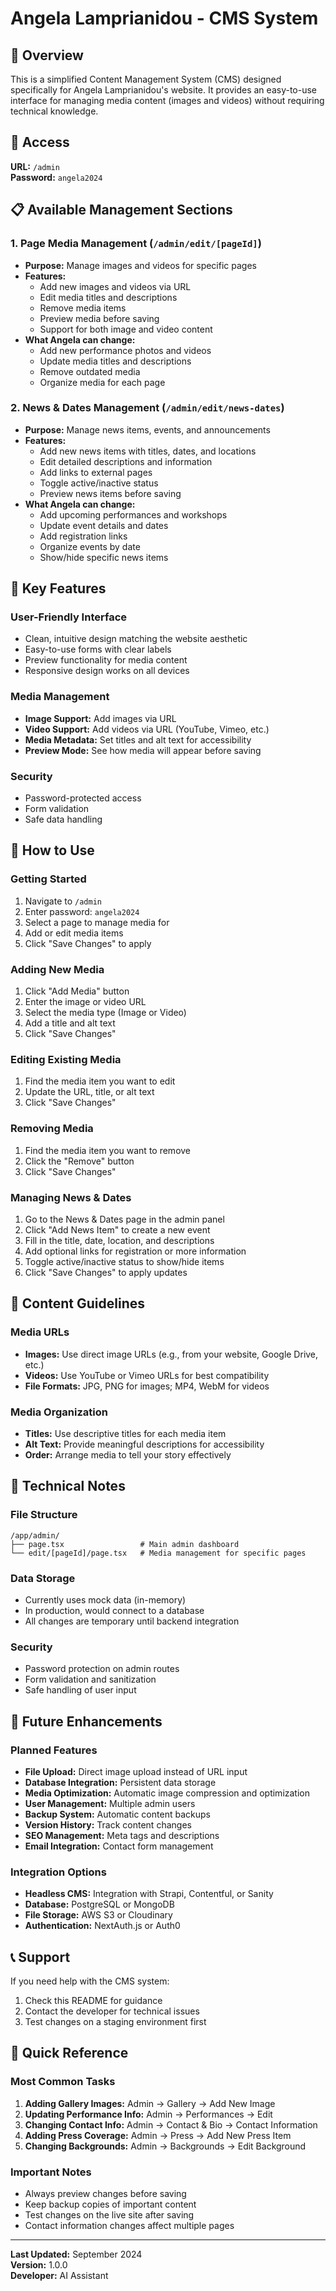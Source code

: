 # Angela Lamprianidou - CMS System

## 🎯 Overview

This is a simplified Content Management System (CMS) designed specifically for Angela Lamprianidou's website. It provides an easy-to-use interface for managing media content (images and videos) without requiring technical knowledge.

## 🔐 Access

**URL:** `/admin`  
**Password:** `angela2024`

## 📋 Available Management Sections

### 1. Page Media Management (`/admin/edit/[pageId]`)
- **Purpose:** Manage images and videos for specific pages
- **Features:**
  - Add new images and videos via URL
  - Edit media titles and descriptions
  - Remove media items
  - Preview media before saving
  - Support for both image and video content
- **What Angela can change:**
  - Add new performance photos and videos
  - Update media titles and descriptions
  - Remove outdated media
  - Organize media for each page

### 2. News & Dates Management (`/admin/edit/news-dates`)
- **Purpose:** Manage news items, events, and announcements
- **Features:**
  - Add new news items with titles, dates, and locations
  - Edit detailed descriptions and information
  - Add links to external pages
  - Toggle active/inactive status
  - Preview news items before saving
- **What Angela can change:**
  - Add upcoming performances and workshops
  - Update event details and dates
  - Add registration links
  - Organize events by date
  - Show/hide specific news items

## 🚀 Key Features

### User-Friendly Interface
- Clean, intuitive design matching the website aesthetic
- Easy-to-use forms with clear labels
- Preview functionality for media content
- Responsive design works on all devices

### Media Management
- **Image Support:** Add images via URL
- **Video Support:** Add videos via URL (YouTube, Vimeo, etc.)
- **Media Metadata:** Set titles and alt text for accessibility
- **Preview Mode:** See how media will appear before saving

### Security
- Password-protected access
- Form validation
- Safe data handling

## 📝 How to Use

### Getting Started
1. Navigate to `/admin`
2. Enter password: `angela2024`
3. Select a page to manage media for
4. Add or edit media items
5. Click "Save Changes" to apply

### Adding New Media
1. Click "Add Media" button
2. Enter the image or video URL
3. Select the media type (Image or Video)
4. Add a title and alt text
5. Click "Save Changes"

### Editing Existing Media
1. Find the media item you want to edit
2. Update the URL, title, or alt text
3. Click "Save Changes"

### Removing Media
1. Find the media item you want to remove
2. Click the "Remove" button
3. Click "Save Changes"

### Managing News & Dates
1. Go to the News & Dates page in the admin panel
2. Click "Add News Item" to create a new event
3. Fill in the title, date, location, and descriptions
4. Add optional links for registration or more information
5. Toggle active/inactive status to show/hide items
6. Click "Save Changes" to apply updates

## 🎨 Content Guidelines

### Media URLs
- **Images:** Use direct image URLs (e.g., from your website, Google Drive, etc.)
- **Videos:** Use YouTube or Vimeo URLs for best compatibility
- **File Formats:** JPG, PNG for images; MP4, WebM for videos

### Media Organization
- **Titles:** Use descriptive titles for each media item
- **Alt Text:** Provide meaningful descriptions for accessibility
- **Order:** Arrange media to tell your story effectively

## 🔧 Technical Notes

### File Structure
```
/app/admin/
├── page.tsx                 # Main admin dashboard
└── edit/[pageId]/page.tsx   # Media management for specific pages
```

### Data Storage
- Currently uses mock data (in-memory)
- In production, would connect to a database
- All changes are temporary until backend integration

### Security
- Password protection on admin routes
- Form validation and sanitization
- Safe handling of user input

## 🚀 Future Enhancements

### Planned Features
- **File Upload:** Direct image upload instead of URL input
- **Database Integration:** Persistent data storage
- **Media Optimization:** Automatic image compression and optimization
- **User Management:** Multiple admin users
- **Backup System:** Automatic content backups
- **Version History:** Track content changes
- **SEO Management:** Meta tags and descriptions
- **Email Integration:** Contact form management

### Integration Options
- **Headless CMS:** Integration with Strapi, Contentful, or Sanity
- **Database:** PostgreSQL or MongoDB
- **File Storage:** AWS S3 or Cloudinary
- **Authentication:** NextAuth.js or Auth0

## 📞 Support

If you need help with the CMS system:
1. Check this README for guidance
2. Contact the developer for technical issues
3. Test changes on a staging environment first

## 🎯 Quick Reference

### Most Common Tasks
1. **Adding Gallery Images:** Admin → Gallery → Add New Image
2. **Updating Performance Info:** Admin → Performances → Edit
3. **Changing Contact Info:** Admin → Contact & Bio → Contact Information
4. **Adding Press Coverage:** Admin → Press → Add New Press Item
5. **Changing Backgrounds:** Admin → Backgrounds → Edit Background

### Important Notes
- Always preview changes before saving
- Keep backup copies of important content
- Test changes on the live site after saving
- Contact information changes affect multiple pages

---

**Last Updated:** September 2024  
**Version:** 1.0.0  
**Developer:** AI Assistant